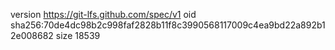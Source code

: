 version https://git-lfs.github.com/spec/v1
oid sha256:70de4dc98b2c998faf2828b11f8c3990568117009c4ea9bd22a892b12e008682
size 18539
